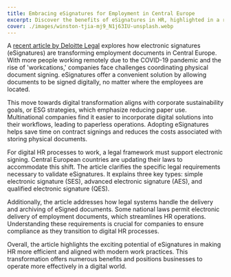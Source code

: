 ```yaml
---
title: Embracing eSignatures for Employment in Central Europe
excerpt: Discover the benefits of eSignatures in HR, highlighted in a recent article by Deloitte Legal.
cover: ./images/winston-tjia-mj9_N1j63IU-unsplash.webp
---
```


A [recent article by Deloitte Legal](https://www.deloitte.com/ce/en/services/consulting/perspectives/transitioning-to-eSignatures-for-employment-documents-in-ce.html) explores how electronic signatures (eSignatures) are transforming employment documents in Central Europe. With more people working remotely due to the COVID-19 pandemic and the rise of 'workcations,' companies face challenges coordinating physical document signing. eSignatures offer a convenient solution by allowing documents to be signed digitally, no matter where the employees are located.

This move towards digital transformation aligns with corporate sustainability goals, or ESG strategies, which emphasize reducing paper use. Multinational companies find it easier to incorporate digital solutions into their workflows, leading to paperless operations. Adopting eSignatures helps save time on contract signings and reduces the costs associated with storing physical documents.

For digital HR processes to work, a legal framework must support electronic signing. Central European countries are updating their laws to accommodate this shift. The article clarifies the specific legal requirements necessary to validate eSignatures. It explains three key types: simple electronic signature (SES), advanced electronic signature (AES), and qualified electronic signature (QES).

Additionally, the article addresses how legal systems handle the delivery and archiving of eSigned documents. Some national laws permit electronic delivery of employment documents, which streamlines HR operations. Understanding these requirements is crucial for companies to ensure compliance as they transition to digital HR processes.

Overall, the article highlights the exciting potential of eSignatures in making HR more efficient and aligned with modern work practices. This transformation offers numerous benefits and positions businesses to operate more effectively in a digital world.
